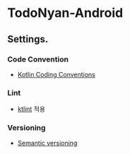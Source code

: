 # TodoNyan-Android

## Settings.

### Code Convention

- [Kotlin Coding Conventions](https://kotlinlang.org/docs/coding-conventions.html#verify-that-your-code-follows-the-style-guide)<br>

### Lint

- [ktlint](https://ktlint.github.io/) 적용<br>

### Versioning

- [Semantic versioning](https://semver.org/lang/ko/)
